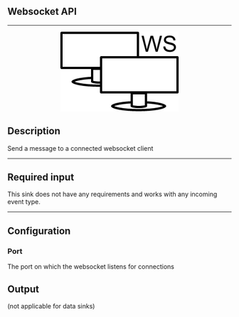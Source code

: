 <!--
  ~ Licensed to the Apache Software Foundation (ASF) under one or more
  ~ contributor license agreements.  See the NOTICE file distributed with
  ~ this work for additional information regarding copyright ownership.
  ~ The ASF licenses this file to You under the Apache License, Version 2.0
  ~ (the "License"); you may not use this file except in compliance with
  ~ the License.  You may obtain a copy of the License at
  ~
  ~    http://www.apache.org/licenses/LICENSE-2.0
  ~
  ~ Unless required by applicable law or agreed to in writing, software
  ~ distributed under the License is distributed on an "AS IS" BASIS,
  ~ WITHOUT WARRANTIES OR CONDITIONS OF ANY KIND, either express or implied.
  ~ See the License for the specific language governing permissions and
  ~ limitations under the License.
  ~
  -->
## Websocket API

***

<p align="center"> 
    <img src="icon.png" width="266" class="pe-image-documentation"/>
</p>

## Description

Send a message to a connected websocket client

***

## Required input

This sink does not have any requirements and works with any incoming event type.

***

## Configuration

### Port

The port on which the websocket listens for connections

## Output

(not applicable for data sinks)
